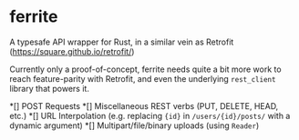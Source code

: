 ferrite
=======

A typesafe API wrapper for Rust, in a similar vein as Retrofit (https://square.github.io/retrofit/)

Currently only a proof-of-concept, ferrite needs quite a bit more work to reach feature-parity with Retrofit,
and even the underlying `rest_client` library that powers it.

*[] POST Requests
*[] Miscellaneous REST verbs (PUT, DELETE, HEAD, etc.)
*[] URL Interpolation (e.g. replacing `{id}` in `/users/{id}/posts/` with a dynamic argument)
*[] Multipart/file/binary uploads (using `Reader`)
